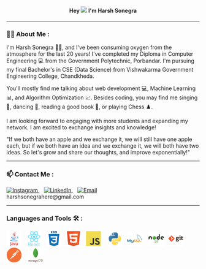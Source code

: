# <p align="center" style="font-size:14px;">Hey <img src="https://media.giphy.com/media/hvRJCLFzcasrR4ia7z/giphy.gif" width="25"> I'm Harsh Sonegra</p>
<div id="header" align="center"> <div id="badges"> </div> </div> 

<hr>

### 👨‍💻 About Me : <br>
I'm Harsh Sonegra 🧑‍🎓, and I've been consuming oxygen from the atmosphere for the last 20 years! I've completed my Diploma in Computer Engineering 💻 from the Government Polytechnic, Porbandar. I'm pursuing my final Bachelor's in CSE (Data Science) from Vishwakarma Government Engineering College, Chandkheda.

You'll mostly find me talking about web development 💻, Machine Learning 📊, and Algorithm Optimization 📈. Besides coding, you may find me singing 🎤, dancing 🕺, reading a good book 📖, or playing Chess ♟️.

I am looking forward to engaging with more students and expanding my network. I am excited to exchange insights and knowledge!

"If we both have an apple and we exchange it, we will still have one apple each, but if we both have an idea and we exchange it, we will both have two ideas. So let's grow and share our thoughts, and improve exponentially!"

<hr>

### 📫 Contact Me :

<p>
  <a href="https://www.instagram.com/e_harshlo" target="_blank">
    <img src="https://cdn-icons-png.flaticon.com/512/2111/2111463.png" alt="Instagram" width="30" height="30"/>
  </a>
  &nbsp;&nbsp;
  <a href="https://www.linkedin.com/in/harshsonegra/" target="_blank">
    <img src="https://cdn-icons-png.flaticon.com/512/174/174857.png" alt="LinkedIn" width="30" height="30"/>
  </a>
  &nbsp;&nbsp;
  
  <a href="mailto:harshsonegrahere@gmail.com" target="_blank">
    <img src="https://cdn-icons-png.flaticon.com/512/732/732200.png" alt="Email" width="30" height="30"/>
  </a>
  <br>
  harshsonegrahere@gmail.com

</p>
<hr>

### Languages and Tools :hammer_and_wrench: :

<div> 
  <img src="https://github.com/devicons/devicon/blob/master/icons/java/java-original-wordmark.svg" title="Java" alt="Java" width="40" height="40"/>&nbsp;&nbsp; 
  <img src="https://github.com/devicons/devicon/blob/master/icons/react/react-original-wordmark.svg" title="React" alt="React" width="40" height="40"/>&nbsp;&nbsp;
  <img src="https://github.com/devicons/devicon/blob/master/icons/css3/css3-plain-wordmark.svg" title="CSS3" alt="CSS" width="40" height="40"/>&nbsp;&nbsp;
  <img src="https://github.com/devicons/devicon/blob/master/icons/html5/html5-original.svg" title="HTML5" alt="HTML" width="40" height="40"/>&nbsp;&nbsp;
  <img src="https://github.com/devicons/devicon/blob/master/icons/javascript/javascript-original.svg" title="JavaScript" alt="JavaScript" width="40" height="40"/>&nbsp; &nbsp;
  <img src="https://github.com/devicons/devicon/blob/master/icons/python/python-original.svg" title="Python" alt="Python" width="40" height="40"/>&nbsp;&nbsp;
  <img src="https://github.com/devicons/devicon/blob/master/icons/mysql/mysql-original-wordmark.svg" title="MySQL" alt="MySQL" width="40" height="40"/>&nbsp; &nbsp;
  <img src="https://github.com/devicons/devicon/blob/master/icons/nodejs/nodejs-original-wordmark.svg" title="NodeJS" alt="NodeJS" width="40" height="40"/>&nbsp;&nbsp;
  <img src="https://github.com/devicons/devicon/blob/master/icons/git/git-original-wordmark.svg" title="Git" alt="Git" width="40" height="40"/> &nbsp;&nbsp;
  <img src="https://github.com/devicons/devicon/blob/master/icons/postman/postman-original.svg" title="Postman" alt="Postman" width="40" height="40"/>&nbsp; &nbsp;
  <img src="https://github.com/devicons/devicon/blob/master/icons/mongodb/mongodb-original-wordmark.svg" title="MongoDB" alt="MongoDB" width="40" height="40"/> &nbsp;&nbsp;
</div>
